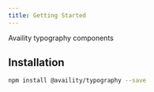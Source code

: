```yaml
---
title: Getting Started
---
```


Availity typography components

## Installation

```bash
npm install @availity/typography --save
```
